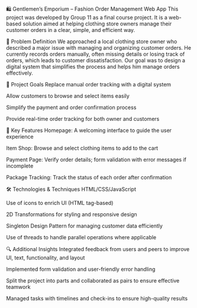 🛍️ Gentlemen’s Emporium – Fashion Order Management Web App
This project was developed by Group 11 as a final course project. It is a web-based solution aimed at helping clothing store owners manage their customer orders in a clear, simple, and efficient way.

📌 Problem Definition
We approached a local clothing store owner who described a major issue with managing and organizing customer orders. He currently records orders manually, often missing details or losing track of orders, which leads to customer dissatisfaction. Our goal was to design a digital system that simplifies the process and helps him manage orders effectively.

🎯 Project Goals
Replace manual order tracking with a digital system

Allow customers to browse and select items easily

Simplify the payment and order confirmation process

Provide real-time order tracking for both owner and customers

🧩 Key Features
Homepage: A welcoming interface to guide the user experience

Item Shop: Browse and select clothing items to add to the cart

Payment Page: Verify order details; form validation with error messages if incomplete

Package Tracking: Track the status of each order after confirmation

🛠️ Technologies & Techniques
HTML/CSS/JavaScript

Use of icons to enrich UI (HTML tag-based)

2D Transformations for styling and responsive design

Singleton Design Pattern for managing customer data efficiently

Use of threads to handle parallel operations where applicable

🔍 Additional Insights
Integrated feedback from users and peers to improve UI, text, functionality, and layout

Implemented form validation and user-friendly error handling

Split the project into parts and collaborated as pairs to ensure effective teamwork

Managed tasks with timelines and check-ins to ensure high-quality results
